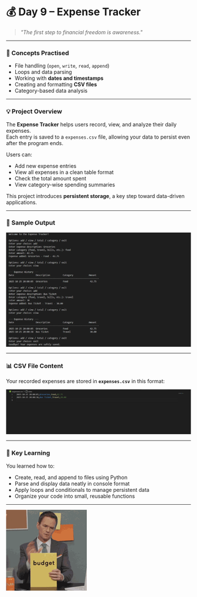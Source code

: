 # 💰 Day 9 – Expense Tracker

> *"The first step to financial freedom is awareness."*

---

### 🧠 Concepts Practised
- File handling (`open`, `write`, `read`, `append`)  
- Loops and data parsing  
- Working with **dates and timestamps**  
- Creating and formatting **CSV files**  
- Category-based data analysis  

---

### 💡 Project Overview
The **Expense Tracker** helps users record, view, and analyze their daily expenses.  
Each entry is saved to a `expenses.csv` file, allowing your data to persist even after the program ends.

Users can:
- Add new expense entries  
- View all expenses in a clean table format  
- Check the total amount spent  
- View category-wise spending summaries  

This project introduces **persistent storage**, a key step toward data-driven applications.

---

### 🧩 Sample Output
![Expense Tracker Output](https://raw.githubusercontent.com/hnnthecore/100DaysOfPythonMastery/refs/heads/main/assets/day9_output.png)


---

### 📊 CSV File Content
Your recorded expenses are stored in **`expenses.csv`** in this format:



![Expense CSV File](https://raw.githubusercontent.com/hnnthecore/100DaysOfPythonMastery/refs/heads/main/assets/day9_csv.png)

---

### 🧠 Key Learning
You learned how to:
- Create, read, and append to files using Python  
- Parse and display data neatly in console format  
- Apply loops and conditionals to manage persistent data  
- Organize your code into small, reusable functions  

---

![Expense CSV GIF](https://raw.githubusercontent.com/hnnthecore/100DaysOfPythonMastery/refs/heads/main/assets/budget-accounting.gif)

